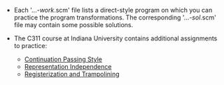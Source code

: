 * Each '...*-work*.scm' file lists a direct-style program on which you
  can practice the program transformations. The corresponding
  '...*-sol*.scm' file may contain some possible solutions.

* The C311 course at Indiana University contains additional assignments
  to practice:
    * [Continuation Passing Style](https://cgi.soic.indiana.edu/~c311/doku.php?id=assignment-6)
    * [Representation Independence](https://cgi.soic.indiana.edu/~c311/doku.php?id=assignment-7)
    * [Registerization and Trampolining](https://cgi.soic.indiana.edu/~c311/doku.php?id=assignment-8)

